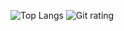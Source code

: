 ![Top Langs](https://github-readme-stats.vercel.app/api/top-langs/?username=lukketotte&hide=jupyter%20notebook&show_icons=true&theme=dark&layout=compact)
![Git rating](https://github-readme-stats.vercel.app/api?username=lukketotte&show_icons=true&theme=dark)

<!--
![Git streak](https://streak-stats.demolab.com/?user=lukketotte&theme=dracula)
**lukketotte/lukketotte** is a ✨ _special_ ✨ repository because its `README.md` (this file) appears on your GitHub profile.

Here are some ideas to get you started:

- 🔭 I’m currently working on ...
- 🌱 I’m currently learning ...
- 👯 I’m looking to collaborate on ...
- 🤔 I’m looking for help with ...
- 💬 Ask me about ...
- 📫 How to reach me: ...
- 😄 Pronouns: ...
- ⚡ Fun fact: ...
-->
